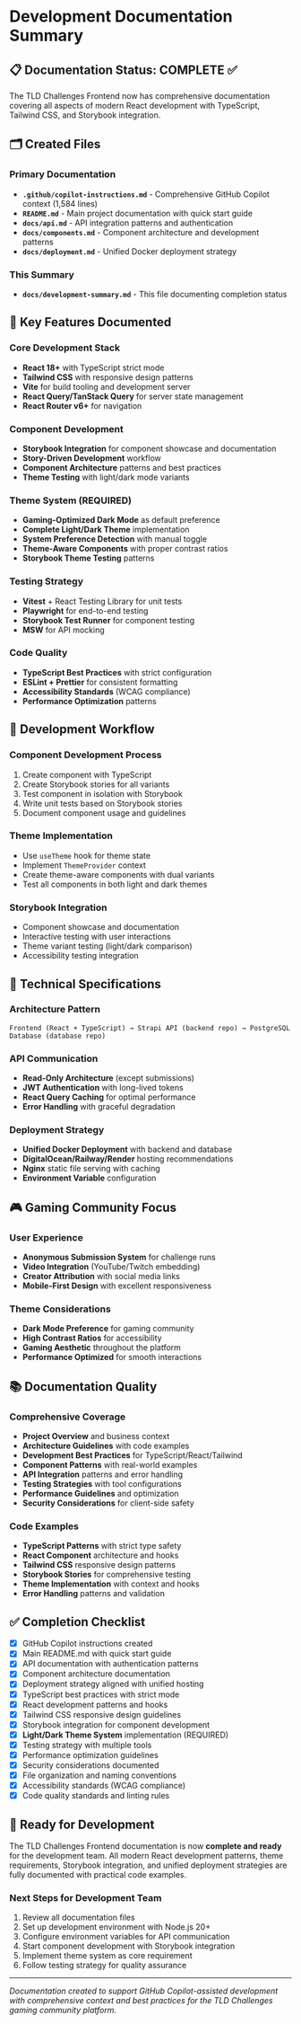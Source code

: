 # Development Documentation Summary

## 📋 Documentation Status: COMPLETE ✅

The TLD Challenges Frontend now has comprehensive documentation covering all aspects of modern React development with TypeScript, Tailwind CSS, and Storybook integration.

## 🗂️ Created Files

### Primary Documentation
- **`.github/copilot-instructions.md`** - Comprehensive GitHub Copilot context (1,584 lines)
- **`README.md`** - Main project documentation with quick start guide
- **`docs/api.md`** - API integration patterns and authentication
- **`docs/components.md`** - Component architecture and development patterns
- **`docs/deployment.md`** - Unified Docker deployment strategy

### This Summary
- **`docs/development-summary.md`** - This file documenting completion status

## 🎯 Key Features Documented

### Core Development Stack
- **React 18+** with TypeScript strict mode
- **Tailwind CSS** with responsive design patterns
- **Vite** for build tooling and development server
- **React Query/TanStack Query** for server state management
- **React Router v6+** for navigation

### Component Development
- **Storybook Integration** for component showcase and documentation
- **Story-Driven Development** workflow
- **Component Architecture** patterns and best practices
- **Theme Testing** with light/dark mode variants

### Theme System (REQUIRED)
- **Gaming-Optimized Dark Mode** as default preference
- **Complete Light/Dark Theme** implementation
- **System Preference Detection** with manual toggle
- **Theme-Aware Components** with proper contrast ratios
- **Storybook Theme Testing** patterns

### Testing Strategy
- **Vitest** + React Testing Library for unit tests
- **Playwright** for end-to-end testing
- **Storybook Test Runner** for component testing
- **MSW** for API mocking

### Code Quality
- **TypeScript Best Practices** with strict configuration
- **ESLint + Prettier** for consistent formatting
- **Accessibility Standards** (WCAG compliance)
- **Performance Optimization** patterns

## 🚀 Development Workflow

### Component Development Process
1. Create component with TypeScript
2. Create Storybook stories for all variants
3. Test component in isolation with Storybook
4. Write unit tests based on Storybook stories
5. Document component usage and guidelines

### Theme Implementation
- Use `useTheme` hook for theme state
- Implement `ThemeProvider` context
- Create theme-aware components with dual variants
- Test all components in both light and dark themes

### Storybook Integration
- Component showcase and documentation
- Interactive testing with user interactions
- Theme variant testing (light/dark comparison)
- Accessibility testing integration

## 🔧 Technical Specifications

### Architecture Pattern
```
Frontend (React + TypeScript) → Strapi API (backend repo) → PostgreSQL Database (database repo)
```

### API Communication
- **Read-Only Architecture** (except submissions)
- **JWT Authentication** with long-lived tokens
- **React Query Caching** for optimal performance
- **Error Handling** with graceful degradation

### Deployment Strategy
- **Unified Docker Deployment** with backend and database
- **DigitalOcean/Railway/Render** hosting recommendations
- **Nginx** static file serving with caching
- **Environment Variable** configuration

## 🎮 Gaming Community Focus

### User Experience
- **Anonymous Submission System** for challenge runs
- **Video Integration** (YouTube/Twitch embedding)
- **Creator Attribution** with social media links
- **Mobile-First Design** with excellent responsiveness

### Theme Considerations
- **Dark Mode Preference** for gaming community
- **High Contrast Ratios** for accessibility
- **Gaming Aesthetic** throughout the platform
- **Performance Optimized** for smooth interactions

## 📚 Documentation Quality

### Comprehensive Coverage
- **Project Overview** and business context
- **Architecture Guidelines** with code examples
- **Development Best Practices** for TypeScript/React/Tailwind
- **Component Patterns** with real-world examples
- **API Integration** patterns and error handling
- **Testing Strategies** with tool configurations
- **Performance Guidelines** and optimization
- **Security Considerations** for client-side safety

### Code Examples
- **TypeScript Patterns** with strict type safety
- **React Component** architecture and hooks
- **Tailwind CSS** responsive design patterns
- **Storybook Stories** for comprehensive testing
- **Theme Implementation** with context and hooks
- **Error Handling** patterns and validation

## ✅ Completion Checklist

- [x] GitHub Copilot instructions created
- [x] Main README.md with quick start guide
- [x] API documentation with authentication patterns
- [x] Component architecture documentation
- [x] Deployment strategy aligned with unified hosting
- [x] TypeScript best practices with strict mode
- [x] React development patterns and hooks
- [x] Tailwind CSS responsive design guidelines
- [x] Storybook integration for component development
- [x] **Light/Dark Theme System** implementation (REQUIRED)
- [x] Testing strategy with multiple tools
- [x] Performance optimization guidelines
- [x] Security considerations documented
- [x] File organization and naming conventions
- [x] Accessibility standards (WCAG compliance)
- [x] Code quality standards and linting rules

## 🎉 Ready for Development

The TLD Challenges Frontend documentation is now **complete and ready** for the development team. All modern React development patterns, theme requirements, Storybook integration, and unified deployment strategies are fully documented with practical code examples.

### Next Steps for Development Team
1. Review all documentation files
2. Set up development environment with Node.js 20+
3. Configure environment variables for API communication
4. Start component development with Storybook integration
5. Implement theme system as core requirement
6. Follow testing strategy for quality assurance

---

*Documentation created to support GitHub Copilot-assisted development with comprehensive context and best practices for the TLD Challenges gaming community platform.*
